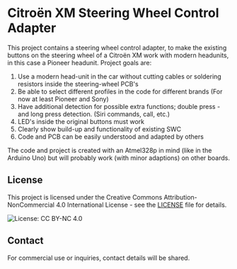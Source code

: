 # Citroën XM Steering Wheel Control Adapter
This project contains a steering wheel control adapter, to make the existing buttons on the steering wheel of a Citroën XM work with modern headunits, in this case a Pioneer headunit. Project goals are:

1. Use a modern head-unit in the car without cutting cables or soldering resistors inside the steering-wheel PCB's
2. Be able to select different profiles in the code for different brands (For now at least Pioneer and Sony)
3. Have additional detection for possible extra functions; double press - and long press detection. (Siri commands, call, etc.)
4. LED's inside the original buttons must work
5. Clearly show build-up and functionality of existing SWC
6. Code and PCB can be easily understood and adapted by others

The code and project is created with an Atmel328p in mind (like in the Arduino Uno) but will probably work (with minor adaptions) on other boards.

## License

This project is licensed under the Creative Commons Attribution-NonCommercial 4.0 International License - see the [LICENSE](LICENSE.md) file for details.

![License: CC BY-NC 4.0](https://img.shields.io/badge/License-CC%20BY--NC%204.0-lightgrey.svg)

## Contact

For commercial use or inquiries, contact details will be shared. 
